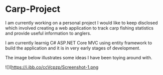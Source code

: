 # Carp-Project

I am currently working on a personal project I would like to keep disclosed which involved creating a web application to track carp fishing statistics and provide useful information to anglers.

I am currently learnig C# ASP.NET Core MVC using entity framework to build the application and it is in very early stages of development.

The image below illustrates some ideas I have been toying around with.

![](https://i.ibb.co/ccVcpzp/Screenshot-1.png
